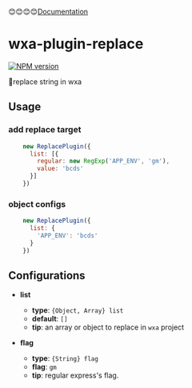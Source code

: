 :blush::blush::blush::blush:[Documentation](https://genuifx.github.io/wxa/cli/replace.html)

# wxa-plugin-replace

[![NPM version](https://img.shields.io/npm/v/@wxa/plugin-replace.svg)](https://www.npmjs.com/package/@wxa/plugin-replace)

:tada:replace string in wxa

## Usage
### add replace target
```javascript
    new ReplacePlugin({
      list: [{
        regular: new RegExp('APP_ENV', 'gm'),
        value: 'bcds'
      }]
    })
```
### object configs
```javascript
    new ReplacePlugin({
      list: {
        'APP_ENV': 'bcds'
      }
    })
```

## Configurations
- **list**
  - **type**: `{Object, Array} list`
  - **default**: `[]`
  - **tip**: an array or object to replace in `wxa` project
  
- **flag**
  - **type**: `{String} flag`
  - **flag**: `gm`
  - **tip**: regular express's flag.

